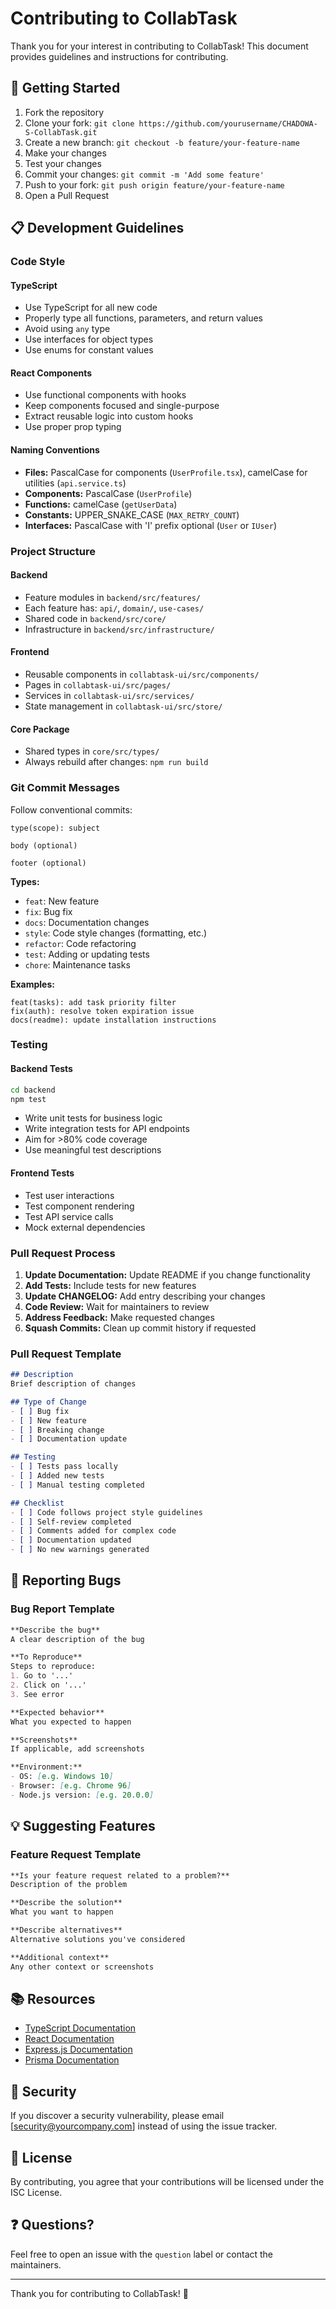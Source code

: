 # Contributing to CollabTask

Thank you for your interest in contributing to CollabTask! This document provides guidelines and instructions for contributing.

## 🚀 Getting Started

1. Fork the repository
2. Clone your fork: `git clone https://github.com/yourusername/CHADOWA-S-CollabTask.git`
3. Create a new branch: `git checkout -b feature/your-feature-name`
4. Make your changes
5. Test your changes
6. Commit your changes: `git commit -m 'Add some feature'`
7. Push to your fork: `git push origin feature/your-feature-name`
8. Open a Pull Request

## 📋 Development Guidelines

### Code Style

#### TypeScript
- Use TypeScript for all new code
- Properly type all functions, parameters, and return values
- Avoid using `any` type
- Use interfaces for object types
- Use enums for constant values

#### React Components
- Use functional components with hooks
- Keep components focused and single-purpose
- Extract reusable logic into custom hooks
- Use proper prop typing

#### Naming Conventions
- **Files:** PascalCase for components (`UserProfile.tsx`), camelCase for utilities (`api.service.ts`)
- **Components:** PascalCase (`UserProfile`)
- **Functions:** camelCase (`getUserData`)
- **Constants:** UPPER_SNAKE_CASE (`MAX_RETRY_COUNT`)
- **Interfaces:** PascalCase with 'I' prefix optional (`User` or `IUser`)

### Project Structure

#### Backend
- Feature modules in `backend/src/features/`
- Each feature has: `api/`, `domain/`, `use-cases/`
- Shared code in `backend/src/core/`
- Infrastructure in `backend/src/infrastructure/`

#### Frontend
- Reusable components in `collabtask-ui/src/components/`
- Pages in `collabtask-ui/src/pages/`
- Services in `collabtask-ui/src/services/`
- State management in `collabtask-ui/src/store/`

#### Core Package
- Shared types in `core/src/types/`
- Always rebuild after changes: `npm run build`

### Git Commit Messages

Follow conventional commits:

```
type(scope): subject

body (optional)

footer (optional)
```

**Types:**
- `feat`: New feature
- `fix`: Bug fix
- `docs`: Documentation changes
- `style`: Code style changes (formatting, etc.)
- `refactor`: Code refactoring
- `test`: Adding or updating tests
- `chore`: Maintenance tasks

**Examples:**
```
feat(tasks): add task priority filter
fix(auth): resolve token expiration issue
docs(readme): update installation instructions
```

### Testing

#### Backend Tests
```bash
cd backend
npm test
```

- Write unit tests for business logic
- Write integration tests for API endpoints
- Aim for >80% code coverage
- Use meaningful test descriptions

#### Frontend Tests
- Test user interactions
- Test component rendering
- Test API service calls
- Mock external dependencies

### Pull Request Process

1. **Update Documentation:** Update README if you change functionality
2. **Add Tests:** Include tests for new features
3. **Update CHANGELOG:** Add entry describing your changes
4. **Code Review:** Wait for maintainers to review
5. **Address Feedback:** Make requested changes
6. **Squash Commits:** Clean up commit history if requested

### Pull Request Template

```markdown
## Description
Brief description of changes

## Type of Change
- [ ] Bug fix
- [ ] New feature
- [ ] Breaking change
- [ ] Documentation update

## Testing
- [ ] Tests pass locally
- [ ] Added new tests
- [ ] Manual testing completed

## Checklist
- [ ] Code follows project style guidelines
- [ ] Self-review completed
- [ ] Comments added for complex code
- [ ] Documentation updated
- [ ] No new warnings generated
```

## 🐛 Reporting Bugs

### Bug Report Template

```markdown
**Describe the bug**
A clear description of the bug

**To Reproduce**
Steps to reproduce:
1. Go to '...'
2. Click on '...'
3. See error

**Expected behavior**
What you expected to happen

**Screenshots**
If applicable, add screenshots

**Environment:**
- OS: [e.g. Windows 10]
- Browser: [e.g. Chrome 96]
- Node.js version: [e.g. 20.0.0]
```

## 💡 Suggesting Features

### Feature Request Template

```markdown
**Is your feature request related to a problem?**
Description of the problem

**Describe the solution**
What you want to happen

**Describe alternatives**
Alternative solutions you've considered

**Additional context**
Any other context or screenshots
```

## 📚 Resources

- [TypeScript Documentation](https://www.typescriptlang.org/docs/)
- [React Documentation](https://react.dev/)
- [Express.js Documentation](https://expressjs.com/)
- [Prisma Documentation](https://www.prisma.io/docs/)

## 🔐 Security

If you discover a security vulnerability, please email [security@yourcompany.com] instead of using the issue tracker.

## 📝 License

By contributing, you agree that your contributions will be licensed under the ISC License.

## ❓ Questions?

Feel free to open an issue with the `question` label or contact the maintainers.

---

Thank you for contributing to CollabTask! 🎉

